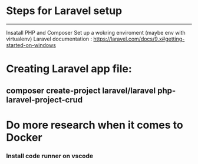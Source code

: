 # Steps for Laravel setup

***
Insatall PHP and Composer
Set up a wokring enviroment (maybe env with virtualenv)
Laravel documentation : https://laravel.com/docs/9.x#getting-started-on-windows


# Creating Laravel app file: 
## composer create-project laravel/laravel php-laravel-project-crud

# Do more research when it comes to Docker
### Install code runner on vscode